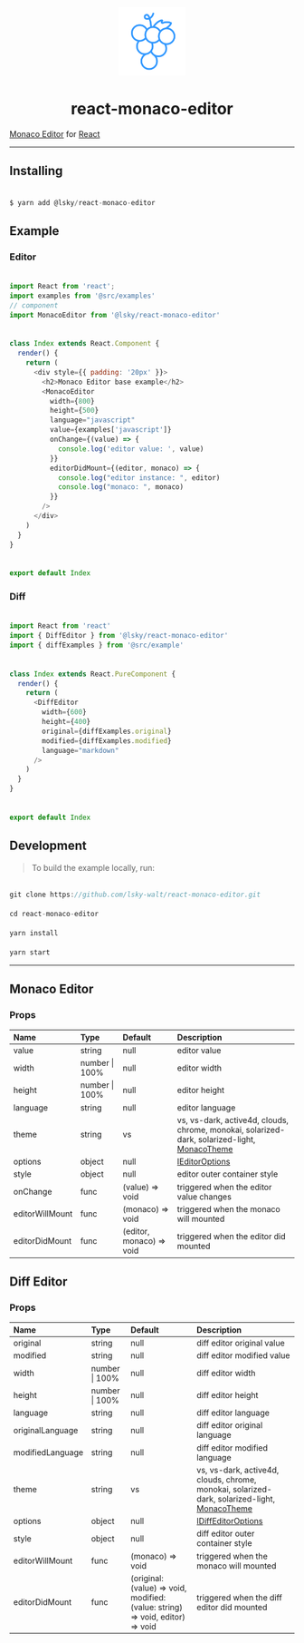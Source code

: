 <!-- logo -->
<p align="center" style="padding-top: 40px">
  <img src="./assets/images/logo.svg?sanitize=true" width="120" alt="logo" />
</p>
<!-- logo -->

<!-- title -->
<h1 align="center" style="text-align: center">react-monaco-editor</h1>
<!-- title -->


[Monaco Editor](https://microsoft.github.io/monaco-editor/) for [React](https://reactjs.org/)


---

## Installing

```javascript

$ yarn add @lsky/react-monaco-editor

```

## Example

### Editor
```javascript

import React from 'react';
import examples from '@src/examples'
// component
import MonacoEditor from '@lsky/react-monaco-editor'


class Index extends React.Component {
  render() {
    return (
      <div style={{ padding: '20px' }}>
        <h2>Monaco Editor base example</h2>
        <MonacoEditor
          width={800}
          height={500}
          language="javascript"
          value={examples['javascript']}
          onChange={(value) => {
            console.log('editor value: ', value)
          }}
          editorDidMount={(editor, monaco) => {
            console.log("editor instance: ", editor)
            console.log("monaco: ", monaco)
          }}
        />
      </div>
    )
  }
}


export default Index
```


### Diff
```javascript

import React from 'react'
import { DiffEditor } from '@lsky/react-monaco-editor'
import { diffExamples } from '@src/example'


class Index extends React.PureComponent {
  render() {
    return (
      <DiffEditor
        width={600}
        height={400}
        original={diffExamples.original}
        modified={diffExamples.modified}
        language="markdown"
      />
    )
  }
}


export default Index
```

## Development

> To build the example locally, run:

```javascript

git clone https://github.com/lsky-walt/react-monaco-editor.git

cd react-monaco-editor

yarn install

yarn start

```

---

## Monaco Editor

### Props

| Name | Type | Default | Description |
|:--------------|:-------------|:-------------|:---------------|
| value | string | null | editor value |
| width | number \| 100% | null | editor width |
| height | number \| 100% | null | editor height |
| language | string | null | editor language |
| theme | string | vs | vs, vs-dark, active4d, clouds, chrome, monokai, solarized-dark, solarized-light, [MonacoTheme](https://github.com/brijeshb42/monaco-themes) |
| options | object | null | [IEditorOptions](https://microsoft.github.io/monaco-editor/api/interfaces/monaco.editor.ieditoroptions.html) |
| style | object | null | editor outer container style |
| onChange | func | (value) => void | triggered when the editor value changes |
| editorWillMount | func | (monaco) => void | triggered when the monaco will mounted |
| editorDidMount | func | (editor, monaco) => void | triggered when the editor did mounted |


## Diff Editor

### Props

| Name | Type | Default | Description |
|:--------------|:-------------|:-------------|:---------------|
| original | string | null | diff editor original value |
| modified | string | null | diff editor modified value |
| width | number \| 100% | null | diff editor width |
| height | number \| 100% | null | diff editor height |
| language | string | null | diff editor language |
| originalLanguage | string | null | diff editor original language |
| modifiedLanguage | string | null | diff editor modified language |
| theme | string | vs | vs, vs-dark, active4d, clouds, chrome, monokai, solarized-dark, solarized-light, [MonacoTheme](https://github.com/brijeshb42/monaco-themes) |
| options | object | null | [IDiffEditorOptions](https://microsoft.github.io/monaco-editor/api/interfaces/monaco.editor.idiffeditorconstructionoptions.html) |
| style | object | null | diff editor outer container style |
| editorWillMount | func | (monaco) => void | triggered when the monaco will mounted |
| editorDidMount | func | (original: (value) => void, modified: (value: string) => void, editor) => void | triggered when the diff editor did mounted |